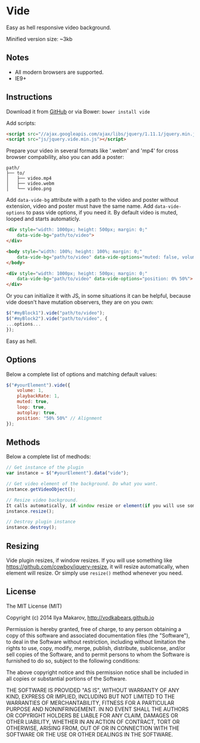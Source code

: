 Vide
====

Easy as hell responsive video background.

Minified version size: ~3kb

## Notes

* All modern browsers are supported.
* IE9+

## Instructions

Download it from [GitHub](https://github.com/VodkaBears/Vide/archive/master.zip) or via Bower:
`bower install vide`

Add scripts:
```html
<script src="//ajax.googleapis.com/ajax/libs/jquery/1.11.1/jquery.min.js"></script>
<script src="js/jquery.vide.min.js"></script>
```

Prepare your video in several formats like '.webm' and 'mp4' for cross browser compability, also you can add a poster:
```
path/
├── to/
│   ├── video.mp4
│   ├── video.webm
│   └── video.png
```

Add `data-vide-bg` attribute with a path to the video and poster without extension, video and poster must have the same name. Add `data-vide-options` to pass vide options, if you need it. By default video is muted, looped and starts automaticly.
```html
<div style="width: 1000px; height: 500px; margin: 0;"
    data-vide-bg="path/to/video">
</div>
```
```html
<body style="width: 100%; height: 100%; margin: 0;"
    data-vide-bg="path/to/video" data-vide-options="muted: false, volume: 0.5">
</body>
```
```html
<div style="width: 1000px; height: 500px; margin: 0;"
    data-vide-bg="path/to/video" data-vide-options="position: 0% 50%">
</div>
```

Or you can initialize it with JS, in some situations it can be helpful, because vide doesn't have mutation observers, they are on you own:
```js
$("#myBlock1").vide("path/to/video");
$("#myBlock2").vide("path/to/video", {
...options...
});
```

Easy as hell.

## Options

Below a complete list of options and matching default values:

```js
$("#yourElement").vide({
    volume: 1,
    playbackRate: 1,
    muted: true,
    loop: true,
    autoplay: true,
    position: "50% 50%" // Alignment
});
```

## Methods

Below a complete list of medhods:

```js
// Get instance of the plugin
var instance = $("#yourElement").data("vide");

// Get video element of the background. Do what you want.
instance.getVideoObject();

// Resize video background.
It calls automatically, if window resize or element(if you will use something like https://github.com/cowboy/jquery-resize).
instance.resize();

// Destroy plugin instance
instance.destroy();
```

## Resizing

Vide plugin resizes, if window resizes. If you will use something like https://github.com/cowboy/jquery-resize, it will resize automatically, when element will resize. Or simply use `resize()` method whenever you need.

## License

The MIT License (MIT)

Copyright (c) 2014 Ilya Makarov, http://vodkabears.github.io

Permission is hereby granted, free of charge, to any person obtaining a copy
of this software and associated documentation files (the "Software"), to deal
in the Software without restriction, including without limitation the rights
to use, copy, modify, merge, publish, distribute, sublicense, and/or sell
copies of the Software, and to permit persons to whom the Software is
furnished to do so, subject to the following conditions:

The above copyright notice and this permission notice shall be included in all
copies or substantial portions of the Software.

THE SOFTWARE IS PROVIDED "AS IS", WITHOUT WARRANTY OF ANY KIND, EXPRESS OR
IMPLIED, INCLUDING BUT NOT LIMITED TO THE WARRANTIES OF MERCHANTABILITY,
FITNESS FOR A PARTICULAR PURPOSE AND NONINFRINGEMENT. IN NO EVENT SHALL THE
AUTHORS OR COPYRIGHT HOLDERS BE LIABLE FOR ANY CLAIM, DAMAGES OR OTHER
LIABILITY, WHETHER IN AN ACTION OF CONTRACT, TORT OR OTHERWISE, ARISING FROM,
OUT OF OR IN CONNECTION WITH THE SOFTWARE OR THE USE OR OTHER DEALINGS IN THE
SOFTWARE.
